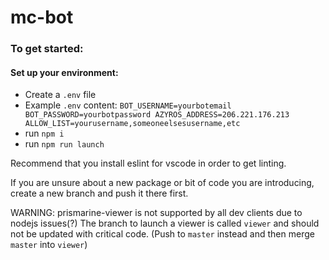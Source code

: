 # mc-bot

### To get started:
#### Set up your environment:
- Create a `.env` file
- Example `.env` content: ```BOT_USERNAME=yourbotemail
BOT_PASSWORD=yourbotpassword
AZYROS_ADDRESS=206.221.176.213
ALLOW_LIST=yourusername,someoneelsesusername,etc```
- run `npm i`
- run `npm run launch`


Recommend that you install eslint for vscode in order to get linting.

If you are unsure about a new package or bit of code you are introducing, create a new branch and push it there first.


WARNING: prismarine-viewer is not supported by all dev clients due to nodejs issues(?)
The branch to launch a viewer is called `viewer` and should not be updated with critical code. (Push to `master` instead and then merge `master` into `viewer`)
